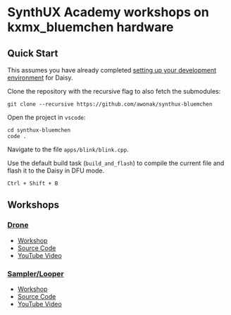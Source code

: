 # SynthUX Academy workshops on kxmx_bluemchen hardware

## Quick Start

This assumes you have already completed [setting up your development environment](https://github.com/electro-smith/DaisyWiki/wiki/1.-Setting-Up-Your-Development-Environment) for Daisy.

Clone the repository with the recursive flag to also fetch the submodules:

```shell
git clone --recursive https://github.com/awonak/synthux-bluemchen
```

Open the project in `vscode`:

```shell
cd synthux-bluemchen
code .
```

Navigate to the file `apps/blink/blink.cpp`.

Use the default build task (`build_and_flash`) to compile the current file and flash it to the Daisy in DFU mode.

```plaintext
Ctrl + Shift + B
```

## Workshops

### [Drone](apps/drone/)

* [Workshop](https://www.synthux.academy/workshop/build-a-multi-voice-drone-synth)
* [Source Code](https://github.com/Synthux-Academy/simple-examples/tree/main/daisyduino/simple-multivoice-drone)
* [YouTube Video](https://www.youtube.com/live/OupvaCWw7is?feature=share)

### [Sampler/Looper](apps/looper/)

* [Workshop](https://www.synthux.academy/workshop/build-your-own-sampler-looper)
* [Source Code](https://github.com/Synthux-Academy/simple-examples/tree/main/daisyduino/simple-looper)
* [YouTube Video](https://www.youtube.com/live/X3hh8FNe_GE)
